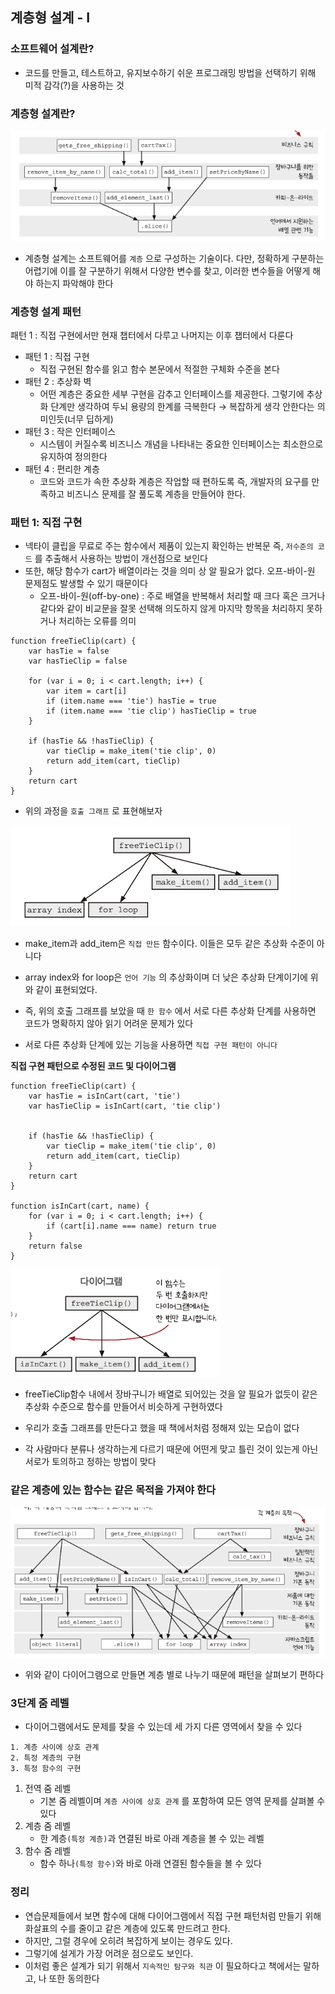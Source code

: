## 계층형 설계 - I

### 소프트웨어 설계란?

- 코드를 만들고, 테스트하고, 유지보수하기 쉬운 프로그래밍 방법을 선택하기 위해 미적 감각(?)을 사용하는 것

### 계층형 설계란?

![alt text](image-3.png)

- 계층형 설계는 소프트웨어를 `계층` 으로 구성하는 기술이다. 다만, 정확하게 구분하는 어렵기에 이를 잘 구분하기 위해서 다양한 변수를 찾고, 이러한 변수들을 어떻게 해야 하는지 파악해야 한다

### 계층형 설계 패턴

패턴 1 : 직접 구현에서만 현재 챕터에서 다루고 나머지는 이후 챕터에서 다룬다

- 패턴 1 : 직접 구현
    - 직접 구현된 함수를 읽고 함수 본문에서 적절한 구체화 수준을 본다
- 패턴 2 : 추상화 벽
    - 어떤 계층은 중요한 세부 구현을 감추고 인터페이스를 제공한다. 그렇기에 추상화 단계만 생각하여 두뇌 용량의 한계를 극복한다 → 복잡하게 생각 안한다는 의미인듯(너무 딥하게)
- 패턴 3 : 작은 인터페이스
    - 시스템이 커질수록 비즈니스 개념을 나타내는 중요한 인터페이스는 최소한으로 유지하여 정의한다
- 패턴 4 : 편리한 계층
    - 코드와 코드가 속한 추상화 계층은 작업할 때 편하도록 즉, 개발자의 요구를 만족하고 비즈니스 문제를 잘 풀도록 계층을 만들어야 한다.

### 패턴 1: 직접 구현

- 넥타이 클립을 무료로 주는 함수에서 제품이 있는지 확인하는 반복문 즉, `저수준의 코드` 를 추출해서 사용하는 방법이 개선점으로 보인다
- 또한, 해당 함수가 cart가 배열이라는 것을 의미 상 알 필요가 없다. 오프-바이-원 문제점도 발생할 수 있기 때문이다
    - 오프-바이-원(off-by-one) : 주로 배열을 반복해서 처리할 때 크다 혹은 크거나 같다와 같이 비교문을 잘못 선택해 의도하지 않게 마지막 항목을 처리하지 못하거나 처리하는 오류를 의미

```tsx
function freeTieClip(cart) {
	var hasTie = false
	var hasTieClip = false
	
	for (var i = 0; i < cart.length; i++) {
		var item = cart[i]
		if (item.name === 'tie') hasTie = true
		if (item.name === 'tie clip') hasTieClip = true
	}
	
	if (hasTie && !hasTieClip) {
		var tieClip = make_item('tie clip', 0)
		return add_item(cart, tieClip)
	}
	return cart
}
```

- 위의 과정을 `호출 그래프` 로 표현해보자

![alt text](image-2.png)

- make_item과 add_item은 `직접 만든` 함수이다. 이들은 모두 같은 추상화 수준이 아니다
- array index와 for loop은 `언어 기능` 의 추상화이며 더 낮은 추상화 단계이기에 위와 같이 표현되었다.

- 즉, 위의 호출 그래프를 보았을 때 `한 함수` 에서 서로 다른 추상화 단계를 사용하면 코드가 명확하지 않아 읽기 어려운 문제가 있다
- 서로 다른 추상화 단계에 있는 기능을 사용하면 `직접 구현 패턴이 아니다`

**직접 구현 패턴으로 수정된 코드 및 다이어그램**

```tsx
function freeTieClip(cart) {
	var hasTie = isInCart(cart, 'tie')
	var hasTieClip = isInCart(cart, 'tie clip')

	
	if (hasTie && !hasTieClip) {
		var tieClip = make_item('tie clip', 0)
		return add_item(cart, tieClip)
	}
	return cart
}

function isInCart(cart, name) {
	for (var i = 0; i < cart.length; i++) {
		if (cart[i].name === name) return true
	}
	return false
}

```

![alt text](image-1.png)

- freeTieClip함수 내에서 장바구니가 배열로 되어있는 것을 알 필요가 없듯이 같은 추상화 수준으로 함수를 만들어서 비슷하게 구현하였다

- 우리가 호출 그래프를 만든다고 했을 때 책에서처럼 정해져 있는 모습이 없다
- 각 사람마다 분류나 생각하는게 다르기 때문에 어떤게 맞고 틀린 것이 있는게 아닌 서로가 토의하고 정하는 방법이 맞다


### 같은 계층에 있는 함수는 같은 목적을 가져야 한다

![alt text](image.png)

- 위와 같이 다이어그램으로 만들면 계층 별로 나누기 때문에 패턴을 살펴보기 편하다

### 3단계 줌 레벨

- 다이어그램에서도 문제를 찾을 수 있는데 세 가지 다른 영역에서 찾을 수 있다

```tsx
1. 계층 사이에 상호 관계
2. 특정 계층의 구현
3. 특정 함수의 구현
```

1. 전역 줌 레벨
    - 기본 줌 레벨이며 `계층 사이에 상호 관계` 를 포함하여 모든 영역 문제를 살펴볼 수 있다
2. 계층 줌 레벨
    - 한 계층`(특정 계층)`과 연결된 바로 아래 계층을 볼 수 있는 레벨
3. 함수 줌 레벨
    - 함수 하나`(특정 함수)`와 바로 아래 연결된 함수들을 볼 수 있다

### 정리

- 연습문제들에서 보면 함수에 대해 다이어그램에서 직접 구현 패턴처럼 만들기 위해 화살표의 수를 줄이고 같은 계층에 있도록 만드려고 한다.
- 하지만, 그럴 경우에 오히려 복잡하게 보이는 경우도 있다.
- 그렇기에 설게가 가장 어려운 점으로도 보인다.
- 이처럼 좋은 설계가 되기 위해서 `지속적인 탐구와 직관` 이 필요하다고 책에서는 말하고, 나 또한 동의한다